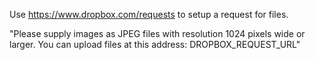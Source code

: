 
Use https://www.dropbox.com/requests to setup a request for files.

"Please supply images as JPEG files with resolution 1024 pixels wide or larger. You can upload files at this address: DROPBOX_REQUEST_URL"

